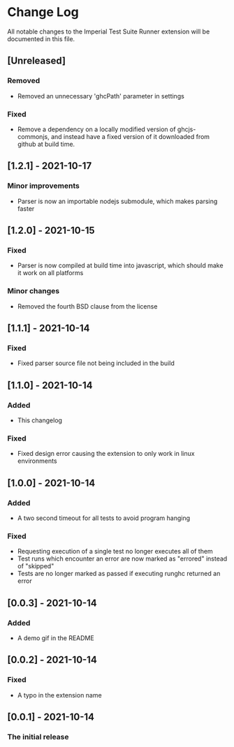 # Change Log

All notable changes to the Imperial Test Suite Runner extension will be documented in this file.

## [Unreleased]
### Removed
- Removed an unnecessary 'ghcPath' parameter in settings
### Fixed
- Remove a dependency on a locally modified version of ghcjs-commonjs, and instead have a fixed version of it downloaded from github at build time.

## [1.2.1] - 2021-10-17
### Minor improvements
- Parser is now an importable nodejs submodule, which makes parsing faster

## [1.2.0] - 2021-10-15
### Fixed
- Parser is now compiled at build time into javascript, which should make it work on all platforms

### Minor changes
- Removed the fourth BSD clause from the license

## [1.1.1] - 2021-10-14
### Fixed
- Fixed parser source file not being included in the build

## [1.1.0] - 2021-10-14
### Added
- This changelog

### Fixed
- Fixed design error causing the extension to only work in linux environments

## [1.0.0] - 2021-10-14
### Added
- A two second timeout for all tests to avoid program hanging

### Fixed
- Requesting execution of a single test no longer executes all of them
- Test runs which encounter an error are now marked as "errored" instead of "skipped"
- Tests are no longer marked as passed if executing runghc returned an error

## [0.0.3] - 2021-10-14
### Added
- A demo gif in the README

## [0.0.2] - 2021-10-14
### Fixed
- A typo in the extension name

## [0.0.1] - 2021-10-14
### The initial release
